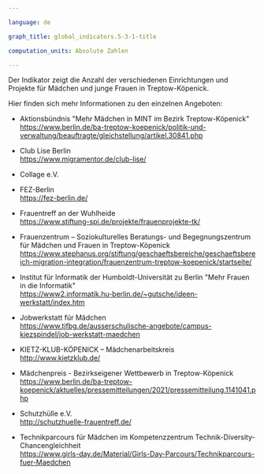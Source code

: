 ```yaml
---

language: de   

graph_title: global_indicators.5-3-1-title

computation_units: Absolute Zahlen 

---
```


Der Indikator zeigt die Anzahl der verschiedenen Einrichtungen und Projekte für Mädchen und junge Frauen in Treptow-Köpenick. <br>

Hier finden sich mehr Informationen zu den einzelnen Angeboten: <br>

- Aktionsbündnis "Mehr Mädchen in MINT im Bezirk Treptow-Köpenick" <br>
<https://www.berlin.de/ba-treptow-koepenick/politik-und-verwaltung/beauftragte/gleichstellung/artikel.30841.php>

- Club Lise Berlin <br>
<https://www.migramentor.de/club-lise/>

- Collage e.V. 

- FEZ-Berlin <br>
<https://fez-berlin.de/>

- Frauentreff an der Wuhlheide <br>
<https://www.stiftung-spi.de/projekte/frauenprojekte-tk/>

- Frauenzentrum – Soziokulturelles Beratungs- und Begegnungszentrum für Mädchen und Frauen in Treptow-Köpenick <br>
<https://www.stephanus.org/stiftung/geschaeftsbereiche/geschaeftsbereich-migration-integration/frauenzentrum-treptow-koepenick/startseite/>

- Institut für Informatik der Humboldt-Universität zu Berlin "Mehr Frauen in die Informatik" <br>
<https://www2.informatik.hu-berlin.de/~gutsche/ideen-werkstatt/index.htm>

- Jobwerkstatt für Mädchen <br>
<https://www.tjfbg.de/ausserschulische-angebote/campus-kiezspindel/job-werkstatt-maedchen>

- KIETZ-KLUB-KÖPENICK – Mädchenarbeitskreis <br>
<http://www.kietzklub.de/>

- Mädchenpreis - Bezirkseigener Wettbewerb in Treptow-Köpenick <br>
<https://www.berlin.de/ba-treptow-koepenick/aktuelles/pressemitteilungen/2021/pressemitteilung.1141041.php>

- Schutzhülle e.V. <br>
<http://schutzhuelle-frauentreff.de/>

- Technikparcours für Mädchen im Kompetenzzentrum Technik-Diversity-Chancengleichheit  <br>
<https://www.girls-day.de/Material/Girls-Day-Parcours/Technikparcours-fuer-Maedchen>

<b>
